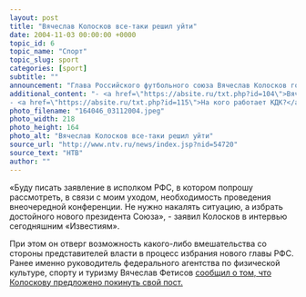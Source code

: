 ```yaml
---
layout: post
title: "Вячеслав Колосков все-таки решил уйти"
date: 2004-11-03 00:00:00 +0000
topic_id: 6
topic_name: "Спорт"
topic_slug: sport
categories: [sport]
subtitle: ""
announcement: "Глава Российского футбольного союза Вячеслав Колосков готов уйти в отставку: «Я человек слова, если решил уйти, значит, уйду». Об этом сообщает телекомпания НТВ."
additional_content: "- <a href=\"https://absite.ru/txt.php?id=104\">Вячеслав Колосков уходит в отставку</a>
- <a href=\"https://absite.ru/txt.php?id=115\">На кого работает КДК?</a>"
photo_filename: "164046_03112004.jpeg"
photo_width: 218
photo_height: 164
photo_alt: "Вячеслав Колосков все-таки решил уйти"
source_url: "http://www.ntv.ru/news/index.jsp?nid=54720"
source_text: "НТВ"
author: ""
---
```

«Буду писать заявление в исполком РФС, в котором попрошу рассмотреть, в связи с моим уходом, необходимость проведения внеочередной конференции. Не нужно накалять ситуацию, а избрать достойного нового президента Союза», - заявил Колосков в интервью сегодняшним «Известиям».

При этом он отверг возможность какого-либо вмешательства со стороны представителей власти в процесс избрания нового главы РФС. Ранее именно руководитель федерального агентства по физической культуре, спорту и туризму Вячеслав Фетисов <a href="https://absite.ru/txt.php?id=104">сообщил о том, что Колоскову предложено покинуть свой пост.</a>
